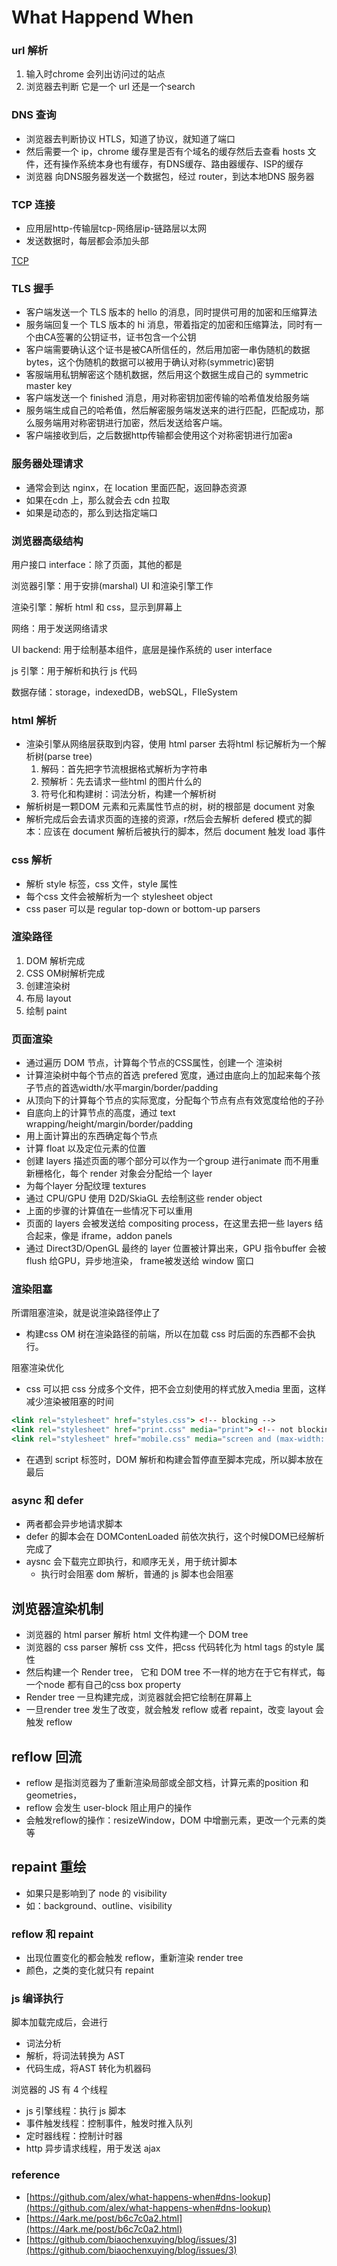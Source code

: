 # What Happend When

### url 解析

1. 输入时chrome 会列出访问过的站点
2. 浏览器去判断 它是一个 url 还是一个search

### DNS 查询

- 浏览器去判断协议 HTLS，知道了协议，就知道了端口
- 然后需要一个 ip，chrome 缓存里是否有个域名的缓存然后去查看 hosts 文件，还有操作系统本身也有缓存，有DNS缓存、路由器缓存、ISP的缓存
- 浏览器 向DNS服务器发送一个数据包，经过 router，到达本地DNS 服务器

### TCP 连接

- 应用层http-传输层tcp-网络层ip-链路层以太网
- 发送数据时，每层都会添加头部

[TCP](https://www.notion.so/TCP-635125715d084ce0bb185498057e9982)

### TLS 握手

- 客户端发送一个 TLS 版本的 hello 的消息，同时提供可用的加密和压缩算法
- 服务端回复一个 TLS 版本的 hi 消息，带着指定的加密和压缩算法，同时有一个由CA签署的公钥证书，证书包含一个公钥
- 客户端需要确认这个证书是被CA所信任的，然后用加密一串伪随机的数据 bytes，这个伪随机的数据可以被用于确认对称(symmetric)密钥
- 客服端用私钥解密这个随机数据，然后用这个数据生成自己的 symmetric master key
- 客户端发送一个 finished 消息，用对称密钥加密传输的哈希值发给服务端
- 服务端生成自己的哈希值，然后解密服务端发送来的进行匹配，匹配成功，那么服务端用对称密钥进行加密，然后发送给客户端。
- 客户端接收到后，之后数据http传输都会使用这个对称密钥进行加密a

### 服务器处理请求

- 通常会到达 nginx，在 location 里面匹配，返回静态资源
- 如果在cdn 上，那么就会去 cdn 拉取
- 如果是动态的，那么到达指定端口

### 浏览器高级结构

用户接口 interface：除了页面，其他的都是

浏览器引擎：用于安排(marshal) UI 和渲染引擎工作

渲染引擎：解析 html 和 css，显示到屏幕上

网络：用于发送网络请求

UI backend: 用于绘制基本组件，底层是操作系统的 user interface

js 引擎：用于解析和执行 js 代码

数据存储：storage，indexedDB，webSQL，FIleSystem

### html 解析

- 渲染引擎从网络层获取到内容，使用 html parser 去将html 标记解析为一个解析树(parse tree)
    1. 解码：首先把字节流根据格式解析为字符串
    2. 预解析：先去请求一些html 的图片什么的
    3. 符号化和构建树：词法分析，构建一个解析树
- 解析树是一颗DOM 元素和元素属性节点的树，树的根部是 document 对象
- 解析完成后会去请求页面的连接的资源，r然后会去解析 defered 模式的脚本：应该在 document 解析后被执行的脚本，然后 document 触发 load 事件

### css 解析

- 解析 style 标签，css 文件，style 属性
- 每个css 文件会被解析为一个 stylesheet object
- css paser 可以是 regular top-down or bottom-up parsers

### 渲染路径

1. DOM 解析完成
2. CSS OM树解析完成
3. 创建渲染树
4. 布局 layout
5. 绘制 paint

### 页面渲染

- 通过遍历 DOM 节点，计算每个节点的CSS属性，创建一个 渲染树
- 计算渲染树中每个节点的首选 prefered 宽度，通过由底向上的加起来每个孩子节点的首选width/水平margin/border/padding
- 从顶向下的计算每个节点的实际宽度，分配每个节点有点有效宽度给他的子孙
- 自底向上的计算节点的高度，通过 text wrapping/height/margin/border/padding
- 用上面计算出的东西确定每个节点
- 计算 float 以及定位元素的位置
- 创建 layers 描述页面的哪个部分可以作为一个group 进行animate 而不用重新栅格化，每个 render 对象会分配给一个 layer
- 为每个layer 分配纹理 textures
- 通过 CPU/GPU 使用 D2D/SkiaGL 去绘制这些 render object
- 上面的步骤的计算值在一些情况下可以重用
- 页面的 layers 会被发送给 compositing process，在这里去把一些 layers 结合起来，像是 iframe，addon panels
- 通过 Direct3D/OpenGL 最终的 layer 位置被计算出来，GPU 指令buffer 会被 flush 给GPU，异步地渲染， frame被发送给 window 窗口

### 渲染阻塞

所谓阻塞渲染，就是说渲染路径停止了

- 构建css OM 树在渲染路径的前端，所以在加载 css 时后面的东西都不会执行。

阻塞渲染优化

- css 可以把 css 分成多个文件，把不会立刻使用的样式放入media 里面，这样减少渲染被阻塞的时间

```jsx
<link rel="stylesheet" href="styles.css"> <!-- blocking -->
<link rel="stylesheet" href="print.css" media="print"> <!-- not blocking --> 
<link rel="stylesheet" href="mobile.css" media="screen and (max-width: 480px)">  <!-- not blocking on large screens -->
```

- 在遇到 script 标签时，DOM 解析和构建会暂停直至脚本完成，所以脚本放在最后

### async 和 defer

- 两者都会异步地请求脚本
- defer 的脚本会在 DOMContenLoaded 前依次执行，这个时候DOM已经解析完成了
- aysnc 会下载完立即执行，和顺序无关，用于统计脚本
    - 执行时会阻塞 dom 解析，普通的 js 脚本也会阻塞

## 浏览器渲染机制

<!-- ![https://s3-us-west-2.amazonaws.com/secure.notion-static.com/3db6b844-74ed-4f8a-9bf0-d0af31990efc/Untitled.png](https://s3-us-west-2.amazonaws.com/secure.notion-static.com/3db6b844-74ed-4f8a-9bf0-d0af31990efc/Untitled.png) -->

- 浏览器的 html parser 解析 html 文件构建一个 DOM tree
- 浏览器的 css parser 解析 css 文件，把css 代码转化为 html tags 的style 属性
- 然后构建一个 Render tree， 它和 DOM tree 不一样的地方在于它有样式，每一个node 都有自己的css box property
- Render tree 一旦构建完成，浏览器就会把它绘制在屏幕上
- 一旦render tree 发生了改变，就会触发 reflow 或者 repaint，改变 layout 会触发 reflow

## reflow 回流

- reflow  是指浏览器为了重新渲染局部或全部文档，计算元素的position 和 geometries，
- reflow 会发生 user-block 阻止用户的操作
- 会触发reflow的操作：resizeWindow，DOM 中增删元素，更改一个元素的类等

## repaint 重绘

- 如果只是影响到了 node 的 visibility
- 如：background、outline、visibility

### reflow 和 repaint

- 出现位置变化的都会触发 reflow，重新渲染 render tree
- 颜色，之类的变化就只有 repaint

### js 编译执行

脚本加载完成后，会进行

- 词法分析
- 解析，将词法转换为 AST
- 代码生成，将AST 转化为机器码

浏览器的 JS 有 4 个线程

- js 引擎线程：执行 js 脚本
- 事件触发线程：控制事件，触发时推入队列
- 定时器线程：控制计时器
- http 异步请求线程，用于发送 ajax

### reference

- [https://github.com/alex/what-happens-when#dns-lookup](https://github.com/alex/what-happens-when#dns-lookup)
- [https://4ark.me/post/b6c7c0a2.html](https://4ark.me/post/b6c7c0a2.html)
- [https://github.com/biaochenxuying/blog/issues/3](https://github.com/biaochenxuying/blog/issues/3)